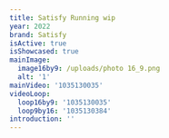 ```yaml
---
title: Satisfy Running wip
year: 2022
brand: Satisfy
isActive: true
isShowcased: true
mainImage:
  image16by9: /uploads/photo 16_9.png
  alt: '1'
mainVideo: '1035130035'
videoLoop:
  loop16by9: '1035130035'
  loop9by16: '1035130384'
introduction: ''
---
```


